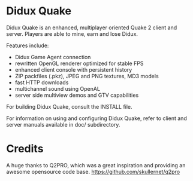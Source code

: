 Didux Quake
=====

Didux Quake is an enhanced, multiplayer oriented Quake 2 client and server.
Players are able to mine, earn and lose Didux.

Features include:

* Didux Game Agent connection
* rewritten OpenGL renderer optimized for stable FPS
* enhanced client console with persistent history
* ZIP packfiles (.pkz), JPEG and PNG textures, MD3 models
* fast HTTP downloads
* multichannel sound using OpenAL
* server side multiview demos and GTV capabilities

For building Didux Quake, consult the INSTALL file.

For information on using and configuring Didux Quake, refer to client and server
manuals available in doc/ subdirectory.

Credits
=====

A huge thanks to Q2PRO, which was a great inspiration and providing an awesome opensource code base.
https://github.com/skullernet/q2pro
